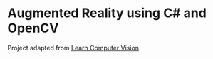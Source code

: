 # Augmented Reality using C# and OpenCV

Project adapted from [Learn Computer Vision](http://www.learncomputervision.com/articles/programming/augmented-reality-using-c-and-opencv/).
